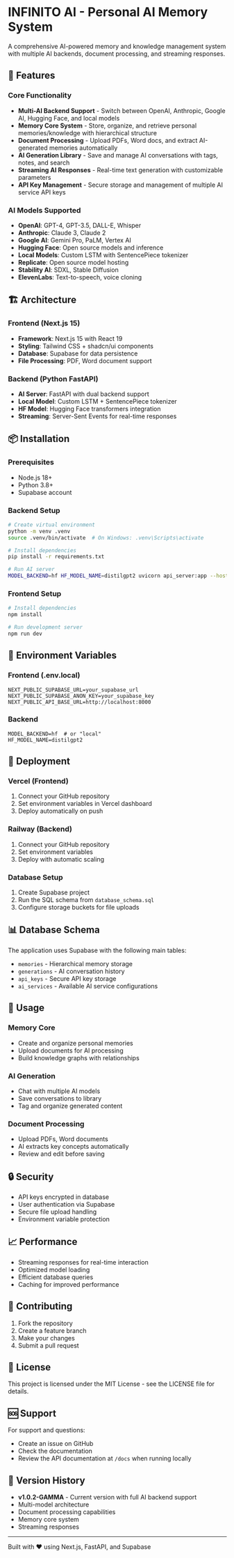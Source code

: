 # INFINITO AI - Personal AI Memory System

A comprehensive AI-powered memory and knowledge management system with multiple AI backends, document processing, and streaming responses.

## 🚀 Features

### Core Functionality
- **Multi-AI Backend Support** - Switch between OpenAI, Anthropic, Google AI, Hugging Face, and local models
- **Memory Core System** - Store, organize, and retrieve personal memories/knowledge with hierarchical structure
- **Document Processing** - Upload PDFs, Word docs, and extract AI-generated memories automatically
- **AI Generation Library** - Save and manage AI conversations with tags, notes, and search
- **Streaming AI Responses** - Real-time text generation with customizable parameters
- **API Key Management** - Secure storage and management of multiple AI service API keys

### AI Models Supported
- **OpenAI**: GPT-4, GPT-3.5, DALL-E, Whisper
- **Anthropic**: Claude 3, Claude 2
- **Google AI**: Gemini Pro, PaLM, Vertex AI
- **Hugging Face**: Open source models and inference
- **Local Models**: Custom LSTM with SentencePiece tokenizer
- **Replicate**: Open source model hosting
- **Stability AI**: SDXL, Stable Diffusion
- **ElevenLabs**: Text-to-speech, voice cloning

## 🏗️ Architecture

### Frontend (Next.js 15)
- **Framework**: Next.js 15 with React 19
- **Styling**: Tailwind CSS + shadcn/ui components
- **Database**: Supabase for data persistence
- **File Processing**: PDF, Word document support

### Backend (Python FastAPI)
- **AI Server**: FastAPI with dual backend support
- **Local Model**: Custom LSTM + SentencePiece tokenizer
- **HF Model**: Hugging Face transformers integration
- **Streaming**: Server-Sent Events for real-time responses

## 📦 Installation

### Prerequisites
- Node.js 18+
- Python 3.8+
- Supabase account

### Backend Setup
```bash
# Create virtual environment
python -m venv .venv
source .venv/bin/activate  # On Windows: .venv\Scripts\activate

# Install dependencies
pip install -r requirements.txt

# Run AI server
MODEL_BACKEND=hf HF_MODEL_NAME=distilgpt2 uvicorn api_server:app --host 0.0.0.0 --port 8000
```

### Frontend Setup
```bash
# Install dependencies
npm install

# Run development server
npm run dev
```

## 🔧 Environment Variables

### Frontend (.env.local)
```env
NEXT_PUBLIC_SUPABASE_URL=your_supabase_url
NEXT_PUBLIC_SUPABASE_ANON_KEY=your_supabase_key
NEXT_PUBLIC_API_BASE_URL=http://localhost:8000
```

### Backend
```env
MODEL_BACKEND=hf  # or "local"
HF_MODEL_NAME=distilgpt2
```

## 🚀 Deployment

### Vercel (Frontend)
1. Connect your GitHub repository
2. Set environment variables in Vercel dashboard
3. Deploy automatically on push

### Railway (Backend)
1. Connect your GitHub repository
2. Set environment variables
3. Deploy with automatic scaling

### Database Setup
1. Create Supabase project
2. Run the SQL schema from `database_schema.sql`
3. Configure storage buckets for file uploads

## 📊 Database Schema

The application uses Supabase with the following main tables:
- `memories` - Hierarchical memory storage
- `generations` - AI conversation history
- `api_keys` - Secure API key storage
- `ai_services` - Available AI service configurations

## 🎯 Usage

### Memory Core
- Create and organize personal memories
- Upload documents for AI processing
- Build knowledge graphs with relationships

### AI Generation
- Chat with multiple AI models
- Save conversations to library
- Tag and organize generated content

### Document Processing
- Upload PDFs, Word documents
- AI extracts key concepts automatically
- Review and edit before saving

## 🔒 Security

- API keys encrypted in database
- User authentication via Supabase
- Secure file upload handling
- Environment variable protection

## 📈 Performance

- Streaming responses for real-time interaction
- Optimized model loading
- Efficient database queries
- Caching for improved performance

## 🤝 Contributing

1. Fork the repository
2. Create a feature branch
3. Make your changes
4. Submit a pull request

## 📄 License

This project is licensed under the MIT License - see the LICENSE file for details.

## 🆘 Support

For support and questions:
- Create an issue on GitHub
- Check the documentation
- Review the API documentation at `/docs` when running locally

## 🔄 Version History

- **v1.0.2-GAMMA** - Current version with full AI backend support
- Multi-model architecture
- Document processing capabilities
- Memory core system
- Streaming responses

---

Built with ❤️ using Next.js, FastAPI, and Supabase
